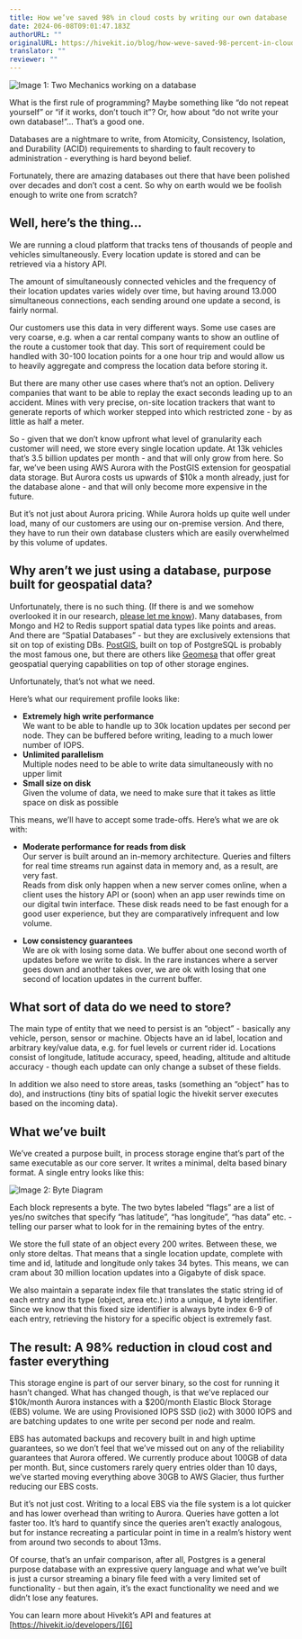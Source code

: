 ```yaml
---
title: How we’ve saved 98% in cloud costs by writing our own database
date: 2024-06-08T09:01:47.183Z
authorURL: ""
originalURL: https://hivekit.io/blog/how-weve-saved-98-percent-in-cloud-costs-by-writing-our-own-database/
translator: ""
reviewer: ""
---
```


![Image 1: Two Mechanics working on a database][1]

What is the first rule of programming? Maybe something like “do not repeat yourself” or “if it works, don’t touch it”? Or, how about “do not write your own database!”… That’s a good one.

Databases are a nightmare to write, from Atomicity, Consistency, Isolation, and Durability (ACID) requirements to sharding to fault recovery to administration - everything is hard beyond belief.

Fortunately, there are amazing databases out there that have been polished over decades and don’t cost a cent. So why on earth would we be foolish enough to write one from scratch?

Well, here’s the thing…
-----------------------

We are running a cloud platform that tracks tens of thousands of people and vehicles simultaneously. Every location update is stored and can be retrieved via a history API.

The amount of simultaneously connected vehicles and the frequency of their location updates varies widely over time, but having around 13.000 simultaneous connections, each sending around one update a second, is fairly normal.

Our customers use this data in very different ways. Some use cases are very coarse, e.g. when a car rental company wants to show an outline of the route a customer took that day. This sort of requirement could be handled with 30-100 location points for a one hour trip and would allow us to heavily aggregate and compress the location data before storing it.

But there are many other use cases where that’s not an option. Delivery companies that want to be able to replay the exact seconds leading up to an accident. Mines with very precise, on-site location trackers that want to generate reports of which worker stepped into which restricted zone - by as little as half a meter.

So - given that we don’t know upfront what level of granularity each customer will need, we store every single location update. At 13k vehicles that’s 3.5 billion updates per month - and that will only grow from here. So far, we’ve been using AWS Aurora with the PostGIS extension for geospatial data storage. But Aurora costs us upwards of $10k a month already, just for the database alone - and that will only become more expensive in the future.

But it’s not just about Aurora pricing. While Aurora holds up quite well under load, many of our customers are using our on-premise version. And there, they have to run their own database clusters which are easily overwhelmed by this volume of updates.

Why aren’t we just using a database, purpose built for geospatial data?
-----------------------------------------------------------------------

Unfortunately, there is no such thing. (If there is and we somehow overlooked it in our research, [please let me know][3]). Many databases, from Mongo and H2 to Redis support spatial data types like points and areas. And there are “Spatial Databases” - but they are exclusively extensions that sit on top of existing DBs. [PostGIS][4], built on top of PostgreSQL is probably the most famous one, but there are others like [Geomesa][5] that offer great geospatial querying capabilities on top of other storage engines.

Unfortunately, that’s not what we need.

Here’s what our requirement profile looks like:

*   **Extremely high write performance**  
    We want to be able to handle up to 30k location updates per second per node. They can be buffered before writing, leading to a much lower number of IOPS.
*   **Unlimited parallelism**  
    Multiple nodes need to be able to write data simultaneously with no upper limit
*   **Small size on disk**  
    Given the volume of data, we need to make sure that it takes as little space on disk as possible

This means, we’ll have to accept some trade-offs. Here’s what we are ok with:

*   **Moderate performance for reads from disk**  
    Our server is built around an in-memory architecture. Queries and filters for real time streams run against data in memory and, as a result, are very fast.  
    Reads from disk only happen when a new server comes online, when a client uses the history API or (soon) when an app user rewinds time on our digital twin interface. These disk reads need to be fast enough for a good user experience, but they are comparatively infrequent and low volume.
    
*   **Low consistency guarantees**  
    We are ok with losing some data. We buffer about one second worth of updates before we write to disk. In the rare instances where a server goes down and another takes over, we are ok with losing that one second of location updates in the current buffer.
    

What sort of data do we need to store?
--------------------------------------

The main type of entity that we need to persist is an “object” - basically any vehicle, person, sensor or machine. Objects have an id label, location and arbitrary key/value data, e.g. for fuel levels or current rider id. Locations consist of longitude, latitude accuracy, speed, heading, altitude and altitude accuracy - though each update can only change a subset of these fields.

In addition we also need to store areas, tasks (something an “object” has to do), and instructions (tiny bits of spatial logic the hivekit server executes based on the incoming data).

What we’ve built
----------------

We’ve created a purpose built, in process storage engine that’s part of the same executable as our core server. It writes a minimal, delta based binary format. A single entry looks like this:

![Image 2: Byte Diagram][2]

Each block represents a byte. The two bytes labeled “flags” are a list of yes/no switches that specify “has latitude”, “has longitude”, “has data” etc. - telling our parser what to look for in the remaining bytes of the entry.

We store the full state of an object every 200 writes. Between these, we only store deltas. That means that a single location update, complete with time and id, latitude and longitude only takes 34 bytes. This means, we can cram about 30 million location updates into a Gigabyte of disk space.

We also maintain a separate index file that translates the static string id of each entry and its type (object, area etc.) into a unique, 4 byte identifier. Since we know that this fixed size identifier is always byte index 6-9 of each entry, retrieving the history for a specific object is extremely fast.

The result: A 98% reduction in cloud cost and faster everything
---------------------------------------------------------------

This storage engine is part of our server binary, so the cost for running it hasn’t changed. What has changed though, is that we’ve replaced our $10k/month Aurora instances with a $200/month Elastic Block Storage (EBS) volume. We are using Provisioned IOPS SSD (io2) with 3000 IOPS and are batching updates to one write per second per node and realm.

EBS has automated backups and recovery built in and high uptime guarantees, so we don’t feel that we’ve missed out on any of the reliability guarantees that Aurora offered. We currently produce about 100GB of data per month. But, since customers rarely query entries older than 10 days, we’ve started moving everything above 30GB to AWS Glacier, thus further reducing our EBS costs.

But it’s not just cost. Writing to a local EBS via the file system is a lot quicker and has lower overhead than writing to Aurora. Queries have gotten a lot faster too. It’s hard to quantify since the queries aren’t exactly analogous, but for instance recreating a particular point in time in a realm’s history went from around two seconds to about 13ms.

Of course, that’s an unfair comparison, after all, Postgres is a general purpose database with an expressive query language and what we’ve built is just a cursor streaming a binary file feed with a very limited set of functionality - but then again, it’s the exact functionality we need and we didn’t lose any features.

You can learn more about Hivekit’s API and features at [https://hivekit.io/developers/][6]

[1]: https://hivekit.io/blog/how-weve-saved-98-percent-in-cloud-costs-by-writing-our-own-database/title.png
[2]: https://hivekit.io/blog/how-weve-saved-98-percent-in-cloud-costs-by-writing-our-own-database/byte-diagram.png
[3]: mailto:wolfram@hivekit.io
[4]: https://postgis.net/
[5]: https://www.geomesa.org/
[6]: https://hivekit.io/developers/
